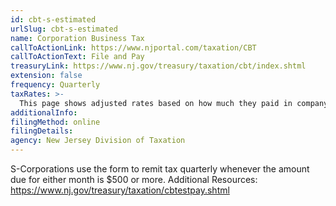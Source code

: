 ```yaml
---
id: cbt-s-estimated
urlSlug: cbt-s-estimated
name: Corporation Business Tax
callToActionLink: https://www.njportal.com/taxation/CBT
callToActionText: File and Pay
treasuryLink: https://www.nj.gov/treasury/taxation/cbt/index.shtml
extension: false
frequency: Quarterly
taxRates: >-
  This page shows adjusted rates based on how much they paid in company taxes on the previous year, as well as how much revenue they had.
additionalInfo:
filingMethod: online
filingDetails:
agency: New Jersey Division of Taxation
---
```


S-Corporations use the form to remit tax quarterly whenever the amount due for either month is $500 or more. Additional Resources: https://www.nj.gov/treasury/taxation/cbtestpay.shtml
